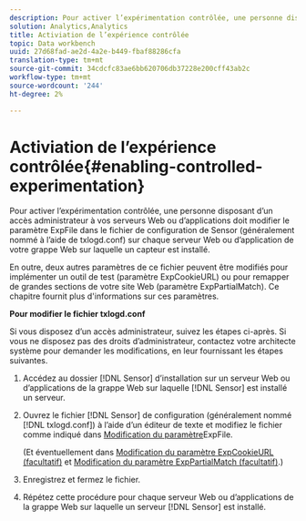 ```yaml
---
description: Pour activer l’expérimentation contrôlée, une personne disposant d’un accès administrateur à vos serveurs Web ou d’applications doit modifier le paramètre ExpFile dans le fichier de configuration de Sensor (généralement nommé à l’aide de txlogd.conf) sur chaque serveur Web ou d’application de votre grappe Web sur laquelle un capteur est installé.
solution: Analytics,Analytics
title: Activiation de l’expérience contrôlée
topic: Data workbench
uuid: 27d68fad-ae2d-4a2e-b449-fbaf88286cfa
translation-type: tm+mt
source-git-commit: 34cdcfc83ae6bb620706db37228e200cff43ab2c
workflow-type: tm+mt
source-wordcount: '244'
ht-degree: 2%

---
```



# Activiation de l’expérience contrôlée{#enabling-controlled-experimentation}

Pour activer l’expérimentation contrôlée, une personne disposant d’un accès administrateur à vos serveurs Web ou d’applications doit modifier le paramètre ExpFile dans le fichier de configuration de Sensor (généralement nommé à l’aide de txlogd.conf) sur chaque serveur Web ou d’application de votre grappe Web sur laquelle un capteur est installé.

En outre, deux autres paramètres de ce fichier peuvent être modifiés pour implémenter un outil de test (paramètre ExpCookieURL) ou pour remapper de grandes sections de votre site Web (paramètre ExpPartialMatch). Ce chapitre fournit plus d&#39;informations sur ces paramètres.

**Pour modifier le fichier txlogd.conf**

Si vous disposez d’un accès administrateur, suivez les étapes ci-après. Si vous ne disposez pas des droits d’administrateur, contactez votre architecte système pour demander les modifications, en leur fournissant les étapes suivantes.

1. Accédez au dossier [!DNL Sensor] d’installation sur un serveur Web ou d’applications de la grappe Web sur laquelle [!DNL Sensor] est installé un serveur.
1. Ouvrez le fichier [!DNL Sensor] de configuration (généralement nommé [!DNL txlogd.conf]) à l’aide d’un éditeur de texte et modifiez le fichier comme indiqué dans [Modification du paramètre](../../../home/c-undst-ctrld-exp/t-en-ctrld-exp/c-mod-expfile-prm.md#concept-25232b386a654870becc789d4f1fcc28)ExpFile.

   (Et éventuellement dans [Modification du paramètre ExpCookieURL (facultatif)](../../../home/c-undst-ctrld-exp/t-en-ctrld-exp/c-mod-expckurl-prm.md#concept-215bf86bab4e4ec0b0cc803ec48a8fcf) et [Modification du paramètre ExpPartialMatch (facultatif)](../../../home/c-undst-ctrld-exp/t-en-ctrld-exp/c-mod-expplmth-prm.md#concept-9c817c4c49b74287b0f70d6a1a37655e).)

1. Enregistrez et fermez le fichier.
1. Répétez cette procédure pour chaque serveur Web ou d’applications de la grappe Web sur laquelle un serveur [!DNL Sensor] est installé.
